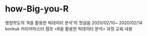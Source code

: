 # how-Big-you-R
행정학도의 'R을 활용한 빅데이터 분석'의 첫걸음
2020/02/10~ 2020/02/14 konkuk 커리어마스터 캠프 <R을 활용한 빅데이터 분석> 과정 교육 내용
